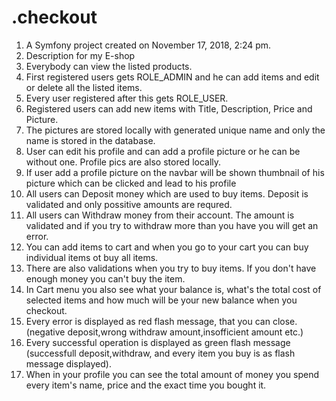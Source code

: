 .checkout
=========

1. A Symfony project created on November 17, 2018, 2:24 pm.
2. Description for my E-shop
3. Everybody can view the listed products.
4. First registered users gets ROLE_ADMIN and he can add items and edit or delete all the listed items.
5. Every user registered after this gets ROLE_USER.
6. Registered users can add new items with Title, Description, Price and Picture.
7. The pictures are stored locally with generated unique name and only the name is stored in the database.
8. User can edit his profile and can add a profile picture or he can be without one. Profile pics are also stored locally.
9. If user add a profile picture on the navbar will be shown thumbnail of his picture which can be clicked and lead to his profile
10. All users can Deposit money which are used to buy items. Deposit is validated and only possitive amounts are requred.
11. All users can Withdraw money from their account. The amount is validated and if you try to withdraw more than you have you will get an error.
12. You can add items to cart and when you go to your cart you can buy individual items ot buy all items.
13. There are also validations when you try to buy items. If you don't have enough money you can't buy the item.
14. In Cart menu you also see what your balance is, what's the total cost of selected items and how much will be your new balance when you checkout.
15. Every error is displayed as red flash message, that you can close.(negative deposit,wrong withdraw amount,insofficient amount etc.)
16. Every successful operation is displayed as green flash message (successfull deposit,withdraw, and every item you buy is  as flash message displayed).
17. When in your profile you can see the total amount of money you spend every item's name, price and the exact time you bought it.
